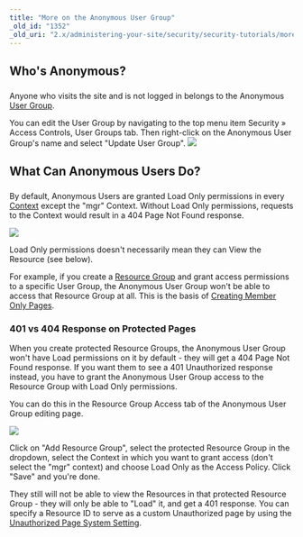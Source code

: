 ```yaml
---
title: "More on the Anonymous User Group"
_old_id: "1352"
_old_uri: "2.x/administering-your-site/security/security-tutorials/more-on-the-anonymous-user-group"
---
```


Who's Anonymous?
----------------

### 

Anyone who visits the site and is not logged in belongs to the Anonymous [User Group](/revolution/2.x/administering-your-site/security/user-groups "User Groups").

You can edit the User Group by navigating to the top menu item Security » Access Controls, User Groups tab. Then right-click on the Anonymous User Group's name and select "Update User Group". ![](/download/attachments/42565753/Access+Controls.png?version=1&modificationDate=1350716439000)

What Can Anonymous Users Do?
----------------------------

### 

By default, Anonymous Users are granted Load Only permissions in every [Context](/revolution/2.x/administering-your-site/contexts "Contexts") except the "mgr" Context. Without Load Only permissions, requests to the Context would result in a 404 Page Not Found response.

![](/download/attachments/42565753/User+Group_+anonymous.png?version=2&modificationDate=1350710081000)

Load Only permissions doesn't necessarily mean they can View the Resource (see below).

For example, if you create a [Resource Group](/revolution/2.x/administering-your-site/security/resource-groups "Resource Groups") and grant access permissions to a specific User Group, the Anonymous User Group won't be able to access that Resource Group at all. This is the basis of [Creating Member Only Pages](/revolution/2.x/administering-your-site/security/security-tutorials/making-member-only-pages "Making Member-Only Pages").

### 401 vs 404 Response on Protected Pages

When you create protected Resource Groups, the Anonymous User Group won't have Load permissions on it by default - they will get a 404 Page Not Found response. If you want them to see a 401 Unauthorized response instead, you have to grant the Anonymous User Group access to the Resource Group with Load Only permissions.

You can do this in the Resource Group Access tab of the Anonymous User Group editing page.

![](/download/attachments/42565753/Screen+Shot+2012-10-19+at+11.43.46+PM.png?version=1&modificationDate=1350715791000)

Click on "Add Resource Group", select the protected Resource Group in the dropdown, select the Context in which you want to grant access (don't select the "mgr" context) and choose Load Only as the Access Policy. Click "Save" and you're done.

They still will not be able to view the Resources in that protected Resource Group - they will only be able to "Load" it, and get a 401 response. You can specify a Resource ID to serve as a custom Unauthorized page by using the [Unauthorized Page System Setting](/revolution/2.x/administering-your-site/settings/system-settings/unauthorized_page "unauthorized_page").